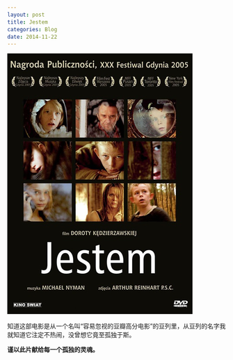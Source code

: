 ```yaml
---
layout: post
title: Jestem
categories: Blog
date: 2014-11-22
---
```


![Jestem的海报](/images/blog/jestem.jpg)

知道这部电影是从一个名叫“容易忽视的豆瓣高分电影”的豆列里，从豆列的名字我就知道它注定不热闹，没曾想它竟至孤独于斯。

**谨以此片献给每一个孤独的灵魂。**
